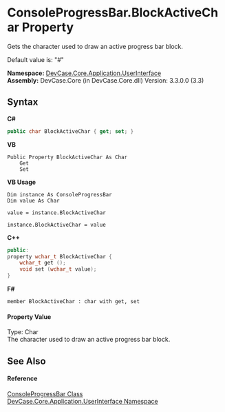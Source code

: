 # ConsoleProgressBar.BlockActiveChar Property 
 

Gets the character used to draw an active progress bar block. 

 Default value is: "#"

**Namespace:**&nbsp;<a href="N_DevCase_Core_Application_UserInterface">DevCase.Core.Application.UserInterface</a><br />**Assembly:**&nbsp;DevCase.Core (in DevCase.Core.dll) Version: 3.3.0.0 (3.3)

## Syntax

**C#**<br />
``` C#
public char BlockActiveChar { get; set; }
```

**VB**<br />
``` VB
Public Property BlockActiveChar As Char
	Get
	Set
```

**VB Usage**<br />
``` VB Usage
Dim instance As ConsoleProgressBar
Dim value As Char

value = instance.BlockActiveChar

instance.BlockActiveChar = value
```

**C++**<br />
``` C++
public:
property wchar_t BlockActiveChar {
	wchar_t get ();
	void set (wchar_t value);
}
```

**F#**<br />
``` F#
member BlockActiveChar : char with get, set

```


#### Property Value
Type: Char<br />The character used to draw an active progress bar block.

## See Also


#### Reference
<a href="T_DevCase_Core_Application_UserInterface_ConsoleProgressBar">ConsoleProgressBar Class</a><br /><a href="N_DevCase_Core_Application_UserInterface">DevCase.Core.Application.UserInterface Namespace</a><br />